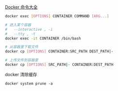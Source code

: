 

[Docker 命令大全](https://docs.docker.com/engine/reference/run/)

```bash
docker exec [OPTIONS] CONTAINER COMMAND [ARG...]

# 进入某个容器
#   --interactive , -i
#   --tty , -t	
docker exec -it CONTAINER /bin/bash
```

```bash
# 从容器里下载文件
docker cp [OPTIONS] CONTAINER:SRC_PATH DEST_PATH|-

# 上传文件到容器里
docker cp [OPTIONS] SRC_PATH|- CONTAINER:DEST_PATH
```

docker 清除缓存
```
docker system prune -a
```